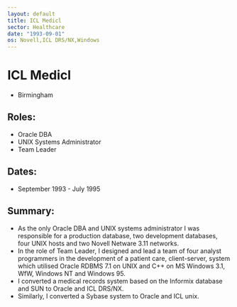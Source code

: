 ```yaml
---
layout: default
title: ICL Medicl
sector: Healthcare
date: "1993-09-01"
os: Novell,ICL DRS/NX,Windows
---
```

# ICL Medicl 
- Birmingham

## Roles:		
- Oracle DBA
- UNIX Systems Administrator
- Team Leader

## Dates:
- September 1993 - July 1995

## Summary:
-	As the only Oracle DBA and UNIX systems administrator I was responsible for a production database, two development databases, four UNIX hosts and two Novell Netware 3.11 networks.
-	In the role of Team Leader, I designed and lead a team of four analyst programmers in the development of a patient care, client-server, system which utilised Oracle RDBMS 7.1 on UNIX and C++ on MS Windows 3.1, WfW, Windows NT and Windows 95.
-	I converted a medical records system based on the Informix database and SUN to Oracle and ICL DRS/NX.
-	Similarly, I converted a Sybase system to Oracle and ICL unix.


